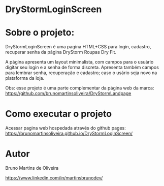 # DryStormLoginScreen

# Sobre o projeto:

DryStormLoginScreen é uma pagina HTML+CSS para login, cadastro, recuperar senha da página DryStorm Roupas Dry Fit.

A página apresenta um layout minimalista, com campos para o usuário digitar seu login e a senha de forma discreta. Apresenta também campos para lembrar senha, recuperação e cadastro; caso o usário seja novo
na plataforma da loja.

Obs: esse projeto é uma parte complementar da página web da marca: https://github.com/brunomartinsoliveira/DryStormLandpage

# Como executar o projeto

Acessar pagina web hospedada através do github pages:
https://brunomartinsoliveira.github.io/DryStormLoginScreen/

# Autor

Bruno Martins de Oliveira

https://www.linkedin.com/in/martinsbrunodev/
